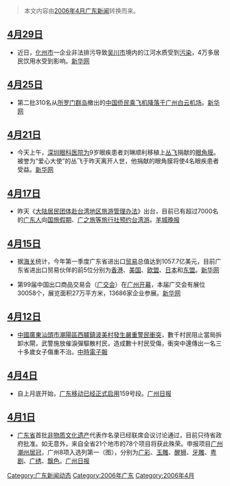 > 本文内容由[2006年4月广东新闻](https://zh.wikipedia.org/wiki/2006年4月广东新闻)转换而来。


## [4月29日](../Page/4月29日.md "wikilink")

  - 近日，[化州市](../Page/化州市.md "wikilink")一企业非法排污导致[吴川市](../Page/吴川市.md "wikilink")境内的江河水质受到[污染](../Page/污染.md "wikilink")，4万多居民饮用水受到影响。[新华网](https://web.archive.org/web/20060614171812/http://gd.xinhuanet.com/2006-04/29/content_6876022.htm)

## [4月25日](../Page/4月25日.md "wikilink")

  - 第二批310名从[所罗门群岛](../Page/所罗门群岛.md "wikilink")撤出的[中国侨民乘](https://zh.wikipedia.org/wiki/中国 "wikilink")[飞机降落于](https://zh.wikipedia.org/wiki/飞机 "wikilink")[广州](https://zh.wikipedia.org/wiki/广州 "wikilink")[白云机场](https://zh.wikipedia.org/wiki/白云机场 "wikilink")。[新华网](https://web.archive.org/web/20060509054435/http://www.gd.xinhuanet.com/newscenter/2006-04/25/content_6840109.htm)

## [4月21日](../Page/4月21日.md "wikilink")

  - 今天上午，[深圳眼科医院为](https://zh.wikipedia.org/wiki/深圳 "wikilink")9岁眼疾患者刘琳顺利移植上[丛飞](../Page/丛飞.md "wikilink")捐献的[眼角膜](https://zh.wikipedia.org/wiki/眼角膜 "wikilink")。被誉为“爱心大使”的丛飞于昨天离开人世，他捐献的眼角膜将使4名眼疾患者受益。[新华网](https://web.archive.org/web/20060503145605/http://www.gd.xinhuanet.com/newscenter/2006-04/22/content_6814647.htm)

## [4月17日](../Page/4月17日.md "wikilink")

  - 昨天《[大陆居民团体赴台湾地区旅游管理办法](https://zh.wikipedia.org/wiki/大陆居民团体赴台湾地区旅游管理办法 "wikilink")》出台，目前已有超过7000名的[广东人](../Page/广东人.md "wikilink")向[国旅假期](https://zh.wikipedia.org/wiki/国旅假期 "wikilink")、[广之旅等](https://zh.wikipedia.org/wiki/广之旅 "wikilink")[旅行社预约](https://zh.wikipedia.org/wiki/旅行社 "wikilink")[台湾游](https://zh.wikipedia.org/wiki/台湾 "wikilink")。[羊城晚报](https://web.archive.org/web/20060519120639/http://www.ycwb.com/gb/content/2006-04/17/content_1108618.htm)

## [4月15日](../Page/4月15日.md "wikilink")

  - 据[海关](../Page/海关.md "wikilink")统计，今年第一季度广东省进出口[贸易](../Page/贸易.md "wikilink")总值达到1057.7亿美元，目前广东省进出口贸易伙伴的前5位分别为[香港](../Page/香港.md "wikilink")、[美国](../Page/美国.md "wikilink")、[欧盟](https://zh.wikipedia.org/wiki/欧盟 "wikilink")、[日本](../Page/日本.md "wikilink")和[东盟](https://zh.wikipedia.org/wiki/东盟 "wikilink")。[新华网](https://web.archive.org/web/20060426124916/http://www.gd.xinhuanet.com/newscenter/2006-04/15/content_6748462.htm)

<!-- end list -->

  - 第99届中国出口商品交易会（[广交会](../Page/广交会.md "wikilink")）在[广州开幕](https://zh.wikipedia.org/wiki/广州 "wikilink")，本届广交会有展位30058个，展览面积27万平方米，13686家企业参展。[新华网](https://web.archive.org/web/20060503045317/http://www.gd.xinhuanet.com/2006-04/16/content_6753320.htm)

## [4月12日](../Page/4月12日.md "wikilink")

  - [中國](../Page/中國.md "wikilink")[廣東](https://zh.wikipedia.org/wiki/廣東 "wikilink")[汕頭市潮陽區西臚鎮波美村發生嚴重警民衝突](https://zh.wikipedia.org/wiki/汕頭市 "wikilink")，數千村民阻止當局拆卸水閘，武警施放催淚彈驅散村民，造成數十村民受傷，衝突中還傳出一名三十多歲女子傷重不治。[中時電子報](https://web.archive.org/web/20060415173332/http://news.chinatimes.com/Chinatimes/newslist/newslist-content/0,3546,110505+112006041400082,00.html)

## [4月4日](../Page/4月4日.md "wikilink")

  - 自上月底开始，[广东](https://zh.wikipedia.org/wiki/广东 "wikilink")[移动已经正式启用](https://zh.wikipedia.org/wiki/中国移动 "wikilink")159号段。[广州日报](https://web.archive.org/web/20060519224609/http://finance.dayoo.com/gb/content/2006-04/04/content_2462713.htm)

## [4月1日](../Page/4月1日.md "wikilink")

  - [广东省](../Page/广东省.md "wikilink")首批[非物质文化遗产](../Page/非物质文化遗产.md "wikilink")代表作名录已经联席会议讨论通过，目前只待省政府批准。如无意外，来自全省21个地市的78个项目将获此殊荣。申报项目[广州](https://zh.wikipedia.org/wiki/广州 "wikilink")[潮州居冠](https://zh.wikipedia.org/wiki/潮州 "wikilink")，广州8项入选列第一（图），分别为[广彩](../Page/广彩.md "wikilink")、[玉雕](https://zh.wikipedia.org/wiki/玉雕 "wikilink")、[醒狮](https://zh.wikipedia.org/wiki/醒狮 "wikilink")、[牙雕](https://zh.wikipedia.org/wiki/牙雕 "wikilink")、[粤剧](https://zh.wikipedia.org/wiki/粤剧 "wikilink")、[广绣](../Page/广绣.md "wikilink")、[飘色](https://zh.wikipedia.org/wiki/飘色 "wikilink")。[广州日报](https://web.archive.org/web/20070923095116/http://gzdaily.dayoo.com/gb/content/2006-04/01/content_2460055.htm)

[Category:广东新闻动态](https://zh.wikipedia.org/wiki/Category:广东新闻动态 "wikilink") [Category:2006年广东](https://zh.wikipedia.org/wiki/Category:2006年广东 "wikilink") [Category:2006年4月](https://zh.wikipedia.org/wiki/Category:2006年4月 "wikilink")